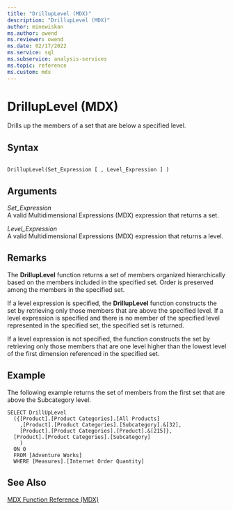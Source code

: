 ```yaml
---
title: "DrillupLevel (MDX)"
description: "DrillupLevel (MDX)"
author: minewiskan
ms.author: owend
ms.reviewer: owend
ms.date: 02/17/2022
ms.service: sql
ms.subservice: analysis-services
ms.topic: reference
ms.custom: mdx
---
```

# DrillupLevel (MDX)


  Drills up the members of a set that are below a specified level.  
  
## Syntax  
  
```  
  
DrillupLevel(Set_Expression [ , Level_Expression ] )  
```  
  
## Arguments  
 *Set_Expression*  
 A valid Multidimensional Expressions (MDX) expression that returns a set.  
  
 *Level_Expression*  
 A valid Multidimensional Expressions (MDX) expression that returns a level.  
  
## Remarks  
 The **DrillupLevel** function returns a set of members organized hierarchically based on the members included in the specified set. Order is preserved among the members in the specified set.  
  
 If a level expression is specified, the **DrillupLevel** function constructs the set by retrieving only those members that are above the specified level. If a level expression is specified and there is no member of the specified level represented in the specified set, the specified set is returned.  
  
 If a level expression is not specified, the function constructs the set by retrieving only those members that are one level higher than the lowest level of the first dimension referenced in the specified set.  
  
## Example  
 The following example returns the set of members from the first set that are above the Subcategory level.  
  
```  
SELECT DrillUpLevel   
  ({[Product].[Product Categories].[All Products]  
    ,[Product].[Product Categories].[Subcategory].&[32],  
    [Product].[Product Categories].[Product].&[215]},  
  [Product].[Product Categories].[Subcategory]  
    )  
  ON 0  
  FROM [Adventure Works]  
  WHERE [Measures].[Internet Order Quantity]  
```  
  
## See Also  
 [MDX Function Reference &#40;MDX&#41;](../mdx/mdx-function-reference-mdx.md)  
  
  
